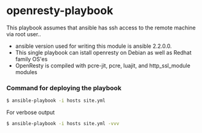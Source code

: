 # openresty-playbook

This playbook assumes that ansible has ssh access to the remote machine via root user..

  - ansible version used for writing this module is ansible 2.2.0.0.
  - This single playbook can istall openresty on Debian as well as Redhat family OS'es
  - OpenResty is compiled with pcre-jit, pcre, luajit, and http_ssl_module modules

### Command for deploying the playbook 
```sh
$ ansible-playbook -i hosts site.yml
```

For verbose output

```sh
$ ansible-playbook -i hosts site.yml -vvv
```
